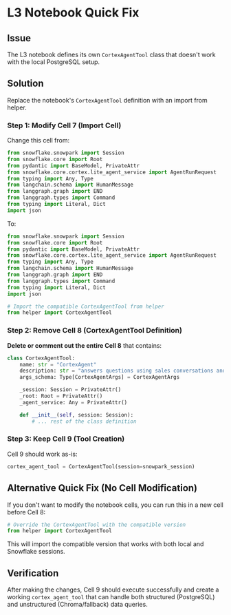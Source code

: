 # L3 Notebook Quick Fix

## Issue
The L3 notebook defines its own `CortexAgentTool` class that doesn't work with the local PostgreSQL setup.

## Solution
Replace the notebook's `CortexAgentTool` definition with an import from helper.

### Step 1: Modify Cell 7 (Import Cell)
Change this cell from:
```python
from snowflake.snowpark import Session
from snowflake.core import Root
from pydantic import BaseModel, PrivateAttr
from snowflake.core.cortex.lite_agent_service import AgentRunRequest
from typing import Any, Type
from langchain.schema import HumanMessage
from langgraph.graph import END
from langgraph.types import Command
from typing import Literal, Dict
import json
```

To:
```python
from snowflake.snowpark import Session
from snowflake.core import Root
from pydantic import BaseModel, PrivateAttr
from snowflake.core.cortex.lite_agent_service import AgentRunRequest
from typing import Any, Type
from langchain.schema import HumanMessage
from langgraph.graph import END
from langgraph.types import Command
from typing import Literal, Dict
import json

# Import the compatible CortexAgentTool from helper
from helper import CortexAgentTool
```

### Step 2: Remove Cell 8 (CortexAgentTool Definition)
**Delete or comment out the entire Cell 8** that contains:
```python
class CortexAgentTool:
    name: str = "CortexAgent"
    description: str = "answers questions using sales conversations and metrics"
    args_schema: Type[CortexAgentArgs] = CortexAgentArgs

    _session: Session = PrivateAttr()
    _root: Root = PrivateAttr()
    _agent_service: Any = PrivateAttr()

    def __init__(self, session: Session):
        # ... rest of the class definition
```

### Step 3: Keep Cell 9 (Tool Creation)
Cell 9 should work as-is:
```python
cortex_agent_tool = CortexAgentTool(session=snowpark_session)
```

## Alternative Quick Fix (No Cell Modification)
If you don't want to modify the notebook cells, you can run this in a new cell before Cell 8:

```python
# Override the CortexAgentTool with the compatible version
from helper import CortexAgentTool
```

This will import the compatible version that works with both local and Snowflake sessions.

## Verification
After making the changes, Cell 9 should execute successfully and create a working `cortex_agent_tool` that can handle both structured (PostgreSQL) and unstructured (Chroma/fallback) data queries.
